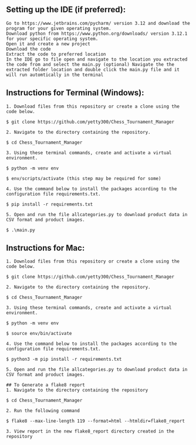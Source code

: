 ## Setting up the IDE (if preferred):

    Go to https://www.jetbrains.com/pycharm/ version 3.12 and download the program for your given operating system.
    Download python from https://www.python.org/downloads/ version 3.12.1 for your specific operating system.
    Open it and create a new project
    Download the code
    Extract the code to preferred location
    In the IDE go to file open and navigate to the location you extracted the code from and select the main.py (optional) Navigate the the extracted folder location and double click the main.py file and it will run automtically in the terminal

## Instructions for Terminal (Windows):

    1. Download files from this repository or create a clone using the code below.

    $ git clone https://github.com/yetty300/Chess_Tournament_Manager

    2. Navigate to the directory containing the repository.

    $ cd Chess_Tournament_Manager

    3. Using these terminal commands, create and activate a virtual environment.

    $ python -m venv env

    $ env/scripts/activate (this step may be required for some)

    4. Use the command below to install the packages according to the configuration file requirements.txt.

    $ pip install -r requirements.txt

    5. Open and run the file allcategories.py to download product data in CSV format and product images.

    $ .\main.py

 ## Instructions for Mac:

    1. Download files from this repository or create a clone using the code below.

    $ git clone https://github.com/yetty300/Chess_Tournament_Manager

    2. Navigate to the directory containing the repository.

    $ cd Chess_Tournament_Manager

    3. Using these terminal commands, create and activate a virtual environment.

    $ python -m venv env

    $ source env/bin/activate

    4. Use the command below to install the packages according to the configuration file requirements.txt.

    $ python3 -m pip install -r requirements.txt

    5. Open and run the file allcategories.py to download product data in CSV format and product images.

    ## To Generate a flake8 report
    1. Navigate to the directory containing the repository

    $ cd Chess_Tournament_Manager

    2. Run the following command

    $ flake8 --max-line-length 119 --format=html --htmldir=flake8_report

    3. View report in the new flake8_report directory created in the repository

